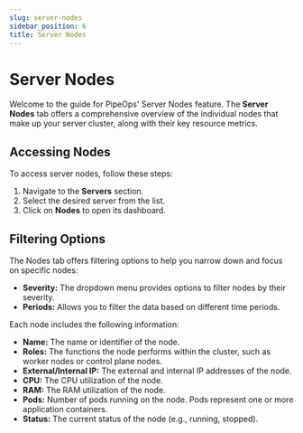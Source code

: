 ```yaml
---
slug: server-nodes
sidebar_position: 6
title: Server Nodes
---
```


# Server Nodes

Welcome to the guide for PipeOps' Server Nodes feature. The **Server Nodes** tab offers a comprehensive overview of the individual nodes that make up your server cluster, along with their key resource metrics.

## Accessing Nodes
To access server nodes, follow these steps:
1. Navigate to the **Servers** section.
2. Select the desired server from the list.
3. Click on **Nodes** to open its dashboard.


## Filtering Options
The Nodes tab offers filtering options to help you narrow down and focus on specific nodes:

- **Severity:** The dropdown menu provides options to filter nodes by their severity.
- **Periods:** Allows you to filter the data based on different time periods.


Each node includes the following information:

- **Name:** The name or identifier of the node.
- **Roles:** The functions the node performs within the cluster, such as worker nodes or control plane nodes.
- **External/Internal IP:** The external and internal IP addresses of the node.
- **CPU:** The CPU utilization of the node.
- **RAM:** The RAM utilization of the node.
- **Pods:** Number of pods running on the node. Pods represent one or more application containers.
- **Status:** The current status of the node (e.g., running, stopped).
